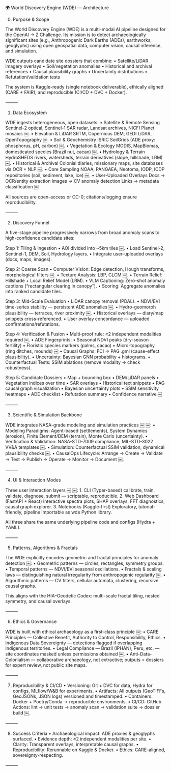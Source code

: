 🌍 World Discovery Engine (WDE) — Architecture

0. Purpose & Scope

The World Discovery Engine (WDE) is a multi-modal AI pipeline designed for the OpenAI → Z Challenge.
Its mission is to detect archaeologically significant sites (e.g., Anthropogenic Dark Earths (ADEs), earthworks, geoglyphs) using open geospatial data, computer vision, causal inference, and simulation.

WDE outputs candidate site dossiers that combine:
	•	Satellite/LiDAR imagery overlays
	•	Soil/vegetation anomalies
	•	Historical and archival references
	•	Causal plausibility graphs
	•	Uncertainty distributions
	•	Refutation/validation tests

The system is Kaggle-ready (single notebook deliverable), ethically aligned (CARE + FAIR), and reproducible (CI/CD + DVC + Docker).

⸻

1. Data Ecosystem

WDE ingests heterogeneous, open datasets:
	•	Satellite & Remote Sensing
Sentinel-2 optical, Sentinel-1 SAR radar, Landsat archives, NICFI Planet mosaics ￼.
	•	Elevation & LiDAR
SRTM, Copernicus DEM, GEDI LiDAR, OpenTopography ￼.
	•	Soil & Geochemistry
ISRIC SoilGrids (ADE proxy: phosphorus, pH, carbon) ￼.
	•	Vegetation & Ecology
MODIS, MapBiomas, domesticated species (Brazil nut, cacao) ￼.
	•	Hydrology & Terrain
HydroSHEDS rivers, watersheds, terrain derivatives (slope, hillshade, LRM) ￼.
	•	Historical & Archival
Colonial diaries, missionary maps, site databases via OCR + NLP ￼.
	•	Core Sampling
NOAA, PANGAEA, Neotoma, IODP, ICDP repositories (soil, sediment, lake, ice) ￼.
	•	User-Uploaded Overlays
Docs → OCR/entity extraction
Images → CV anomaly detection
Links → metadata classification ￼

All sources are open-access or CC-0; citations/logging ensure reproducibility.

⸻

2. Discovery Funnel

A five-stage pipeline progressively narrows from broad anomaly scans to high-confidence candidate sites:

Step 1: Tiling & Ingestion
	•	AOI divided into ~5km tiles ￼.
	•	Load Sentinel-2, Sentinel-1, DEM, Soil, Hydrology layers.
	•	Integrate user-uploaded overlays (docs, maps, images).

Step 2: Coarse Scan
	•	Computer Vision: Edge detection, Hough transforms, morphological filters ￼.
	•	Texture Analysis: LBP, GLCM ￼.
	•	Terrain Relief: Hillshade + Local Relief Model (LRM).
	•	VLM Captioning: Zero-shot anomaly captions (“rectangular clearing in canopy”).
	•	Scoring: Aggregate anomalies into ranked candidate tiles.

Step 3: Mid-Scale Evaluation
	•	LiDAR canopy removal (PDAL).
	•	NDVI/EVI time-series stability — persistent ADE anomalies ￼.
	•	Hydro-geomorph plausibility — terraces, river proximity ￼.
	•	Historical overlays — diary/map snippets cross-referenced.
	•	User overlay concordance — uploaded confirmations/refutations.

Step 4: Verification & Fusion
	•	Multi-proof rule: ≥2 independent modalities required ￼.
	•	ADE Fingerprints:
	•	Seasonal NDVI peaks (dry-season fertility)
	•	Floristic species markers (palms, cacao)
	•	Micro-topography (ring ditches, mounds) ￼
	•	Causal Graphs: FCI → PAG .gml (cause-effect plausibility).
	•	Uncertainty: Bayesian GNN probability + histograms.
	•	Counterfactual Tests: SSIM ablations (remove modality → check robustness).

Step 5: Candidate Dossiers
	•	Map + bounding box
	•	DEM/LiDAR panels
	•	Vegetation indices over time
	•	SAR overlays
	•	Historical text snippets
	•	PAG causal graph visualization
	•	Bayesian uncertainty plots
	•	SSIM sensitivity heatmaps
	•	ADE checklist
	•	Refutation summary
	•	Confidence narrative ￼

⸻

3. Scientific & Simulation Backbone

WDE integrates NASA-grade modeling and simulation practices ￼ ￼:
	•	Modeling Paradigms:
Agent-based (settlements), System Dynamics (erosion), Finite Element/DEM (terrain), Monte Carlo (uncertainty).
	•	Verification & Validation:
NASA-STD-7009 compliance, MIL-STD-3022 VV&A templates ￼.
	•	Simulation:
Counterfactual SSIM validation, dynamical plausibility checks ￼.
	•	CausalOps Lifecycle:
Arrange → Create → Validate → Test → Publish → Operate → Monitor → Document ￼.

⸻

4. UI & Interaction Modes

Three user interaction layers ￼ ￼:
	1.	CLI (Typer-based)
calibrate, train, validate, diagnose, submit — scriptable, reproducible.
	2.	Web Dashboard (FastAPI + React)
Interactive spectra plots, SHAP overlays, FFT diagnostics, causal graph explorer.
	3.	Notebooks (Kaggle-first)
Exploratory, tutorial-friendly, pipeline importable as wde Python library.

All three share the same underlying pipeline code and configs (Hydra + YAML).

⸻

5. Patterns, Algorithms & Fractals

The WDE explicitly encodes geometric and fractal principles for anomaly detection ￼:
	•	Geometric patterns — circles, rectangles, symmetry groups.
	•	Temporal patterns — NDVI/EVI seasonal oscillations.
	•	Fractals & scaling laws — distinguishing natural irregularity from anthropogenic regularity ￼.
	•	Algorithmic patterns — CV filters, cellular automata, clustering, recursive causal graphs.

This aligns with the HIA–Geodetic Codex: multi-scale fractal tiling, nested symmetry, and causal overlays.

⸻

6. Ethics & Governance

WDE is built with ethical archaeology as a first-class principle ￼:
	•	CARE Principles — Collective Benefit, Authority to Control, Responsibility, Ethics.
	•	Indigenous Data Sovereignty — detections flagged if overlapping Indigenous territories.
	•	Legal Compliance — Brazil (IPHAN), Peru, etc. — site coordinates masked unless permissions obtained ￼.
	•	Anti-Data-Colonialism — collaborative archaeology, not extractive; outputs = dossiers for expert review, not public site maps.

⸻

7. Reproducibility & CI/CD
	•	Versioning: Git + DVC for data, Hydra for configs, MLflow/W&B for experiments.
	•	Artifacts: All outputs (GeoTIFFs, GeoJSONs, JSON logs) versioned and timestamped.
	•	Containers: Docker + Poetry/Conda → reproducible environments.
	•	CI/CD: GitHub Actions: lint → unit tests → anomaly scan → validation suite → dossier build ￼.

⸻

8. Success Criteria
	•	Archaeological impact: ADE proxies & geoglyphs surfaced.
	•	Evidence depth: ≥2 independent modalities per site.
	•	Clarity: Transparent overlays, interpretable causal graphs.
	•	Reproducibility: Rerunnable on Kaggle & Docker.
	•	Ethics: CARE-aligned, sovereignty-respecting.

⸻
